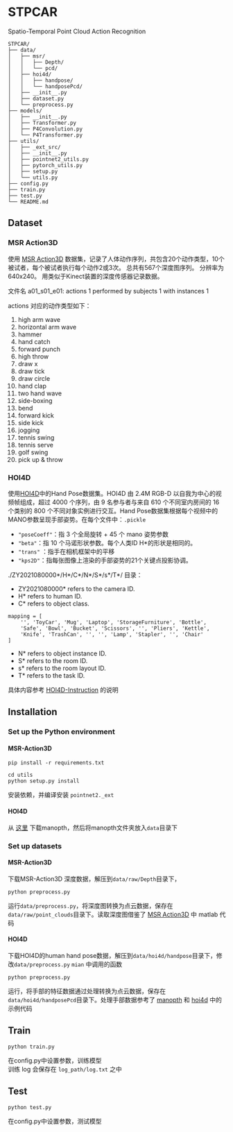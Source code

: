 # STPCAR
Spatio-Temporal Point Cloud Action Recognition

```
STPCAR/
├── data/
│   ├── msr/
│   │   ├── Depth/
│   │   └── pcd/
│   ├── hoi4d/
│   │   ├── handpose/
│   │   └── handposePcd/
│   ├── __init__.py
│   ├── dataset.py
│   └── preprocess.py
├── models/
│   ├── __init__.py
│   ├── Transformer.py
│   ├── P4Convolution.py
│   └── P4Transformer.py
├── utils/
│   ├── _ext_src/
│   ├── __init__.py
│   ├── pointnet2_utils.py
│   ├── pytorch_utils.py
│   ├── setup.py
│   └── utils.py
├── config.py
├── train.py
├── test.py
└── README.md
```

## Dataset
### MSR Action3D
使用 [MSR Action3D][msr] 数据集，记录了人体动作序列，共包含20个动作类型，10个被试者，每个被试者执行每个动作2或3次。 总共有567个深度图序列。 分辨率为640x240。 用类似于Kinect装置的深度传感器记录数据。

文件名 a01_s01_e01: actions 1 performed by subjects 1 with instances 1

actions 对应的动作类型如下：
1. high arm wave
1. horizontal arm wave
1. hammer
1. hand catch
1. forward punch
1. high throw
1. draw x
1. draw tick
1. draw circle
1. hand clap
1. two hand wave
1. side-boxing
1. bend
1. forward kick
1. side kick
1. jogging
1. tennis swing
1. tennis serve
1. golf swing
1. pick up & throw

### HOI4D
使用[HOI4D](https://www.hoi4d.top/#downLoad)中的Hand Pose数据集。HOI4D 由 2.4M RGB-D 以自我为中心的视频帧组成，超过 4000 个序列，由 9 名参与者与来自 610 个不同室内房间的 16 个类别的 800 个不同对象实例进行交互。Hand Pose数据集根据每个视频中的MANO参数呈现手部姿势。在每个文件中：`.pickle`
- `"poseCoeff"`：指 3 个全局旋转 + 45 个 mano 姿势参数
- `"beta"`：指 10 个马诺形状参数。每个人类ID H*的形状是相同的。
- `"trans"` ：指手在相机框架中的平移
- `"kps2D"`：指每张图像上渲染的手部姿势的21个关键点投影协调。

./ZY2021080000*/H*/C*/N*/S*/s*/T*/ 目录：
- ZY2021080000* refers to the camera ID.
- H* refers to human ID.
- C* refers to object class.
```
mapping = [
    '', 'ToyCar', 'Mug', 'Laptop', 'StorageFurniture', 'Bottle',
    'Safe', 'Bowl', 'Bucket', 'Scissors', '', 'Pliers', 'Kettle',
    'Knife', 'TrashCan', '', '', 'Lamp', 'Stapler', '', 'Chair'
]
```
- N* refers to object instance ID.
- S* refers to the room ID.
- s* refers to the room layout ID.
- T* refers to the task ID.

具体内容参考 [HOI4D-Instruction](https://github.com/leolyliu/HOI4D-Instructions) 的说明
## Installation 
### Set up the Python environment
#### MSR-Action3D
```
pip install -r requirements.txt

cd utils
python setup.py install
```
安装依赖，并编译安装 `pointnet2._ext`

<!-- ~~这里使用 github copilot chat 把 cuda 的代码转化为了 c++ 的代码以支持 cpu，但是没有测试过，可能会有问题~~

太多函数是使用 cuda 实现的了, 难以支持 cpu 版本 -->
#### HOI4D
从 [这里](https://github.com/hassony2/manopth) 下载manopth，然后将manopth文件夹放入`data`目录下

### Set up datasets
#### MSR-Action3D
下载MSR-Action3D 深度数据，解压到`data/raw/Depth`目录下，
```
python preprocess.py
```
运行`data/preprocess.py`，将深度图转换为点云数据，保存在`data/raw/point_clouds`目录下。读取深度图借鉴了 [MSR Action3D][msr] 中 matlab 代码

#### HOI4D
下载HOI4D的human hand pose数据，解压到`data/hoi4d/handpose`目录下，修改`data/preprocess.py` `mian` 中调用的函数
```
python preprocess.py
```
运行，将手部的特征数据通过处理转换为点云数据，保存在`data/hoi4d/handposePcd`目录下。处理手部数据参考了 [manopth](https://github.com/hassony2/manopth) 和 [hoi4d](https://github.com/leolyliu/HOI4D-Instructions) 中的示例代码

## Train
```
python train.py
```
在config.py中设置参数，训练模型  
训练 log 会保存在 `log_path/log.txt` 之中

## Test
```
python test.py
```
在config.py中设置参数，测试模型


 [msr]:https://sites.google.com/view/wanqingli/data-sets/msr-action3d
